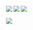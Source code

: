<a href="https://github.com/roddy-g/python-project-lvl2/workflows/lint/badge.svg"><img src="https://github.com/roddy-g/python-project-lvl2/workflows/lint/badge.svg" /></a>
<a href="https://codeclimate.com/github/roddy-g/python-project-lvl2/maintainability"><img src="https://api.codeclimate.com/v1/badges/a964856ea18f5600db88/maintainability" /></a>
<a href="https://codeclimate.com/github/roddy-g/python-project-lvl2/test_coverage"><img src="https://api.codeclimate.com/v1/badges/a964856ea18f5600db88/test_coverage" /></a>

<a href="https://asciinema.org/a/TJrStwAzkOORJp89eF1BdJJDK" target="_blank"><img src="https://asciinema.org/a/TJrStwAzkOORJp89eF1BdJJDK.svg" /></a>
